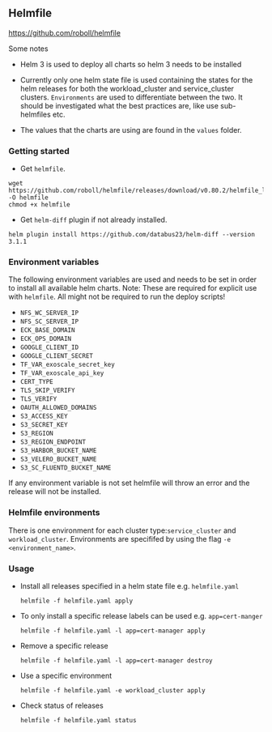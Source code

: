 ## Helmfile

https://github.com/roboll/helmfile

Some notes

* Helm 3 is used to deploy all charts so helm 3 needs to be installed

* Currently only one helm state file is used containing the states for the helm releases for both the workload_cluster and service_cluster clusters. `Environments` are used to differentiate between the two. It should be investigated what the best practices are, like use sub-helmfiles etc.

* The values that the charts are using are found in the `values` folder.

### Getting started
- Get `helmfile`.

```
wget https://github.com/roboll/helmfile/releases/download/v0.80.2/helmfile_linux_amd64 -O helmfile
chmod +x helmfile
```

- Get `helm-diff` plugin if not already installed.

```
helm plugin install https://github.com/databus23/helm-diff --version 3.1.1
```
### Environment variables
The following environment variables are used and needs to be set in order to install all available helm charts.
Note: These are required for explicit use with `helmfile`. All might not be required to run the deploy scripts!

* `NFS_WC_SERVER_IP`
* `NFS_SC_SERVER_IP`
* `ECK_BASE_DOMAIN`
* `ECK_OPS_DOMAIN`
* `GOOGLE_CLIENT_ID`
* `GOOGLE_CLIENT_SECRET`
* `TF_VAR_exoscale_secret_key`
* `TF_VAR_exoscale_api_key`
* `CERT_TYPE`
* `TLS_SKIP_VERIFY`
* `TLS_VERIFY`
* `OAUTH_ALLOWED_DOMAINS`
* `S3_ACCESS_KEY`
* `S3_SECRET_KEY`
* `S3_REGION`
* `S3_REGION_ENDPOINT`
* `S3_HARBOR_BUCKET_NAME`
* `S3_VELERO_BUCKET_NAME`
* `S3_SC_FLUENTD_BUCKET_NAME`

If any environment variable is not set helmfile will throw an error and the release will not be installed. 

### Helmfile environments
There is one environment for each cluster type:`service_cluster` and `workload_cluster`. 
Environments are specififed by using the flag `-e <environment_name>`.

### Usage


* Install all releases specified in a helm state file e.g. `helmfile.yaml`
   
    `helmfile -f helmfile.yaml apply`

* To only install a specific release labels can be used e.g. `app=cert-manger`
   
    `helmfile -f helmfile.yaml -l app=cert-manager apply`

* Remove a specific release
    
    `helmfile -f helmfile.yaml -l app=cert-manager destroy`

* Use a specific environment
    
    `helmfile -f helmfile.yaml -e workload_cluster apply`

* Check status of releases
   
    `helmfile -f helmfile.yaml status`
